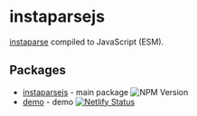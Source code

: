 # instaparsejs

[instaparse](https://github.com/Engelberg/instaparse) compiled to JavaScript (ESM).

## Packages

- [instaparsejs](/packages/instaparsejs/) - main package ![NPM Version](https://img.shields.io/npm/v/instaparse)
- [demo](/packages/demo/) - demo [![Netlify Status](https://api.netlify.com/api/v1/badges/9fbaf314-5736-4d2a-a89d-905cb7b2c5b0/deploy-status)](https://app.netlify.com/sites/instaparsejs/deploys)
